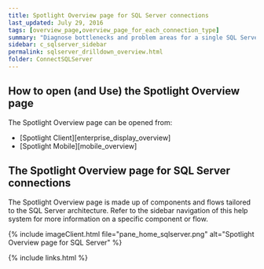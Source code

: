 ```yaml
---
title: Spotlight Overview page for SQL Server connections
last_updated: July 29, 2016
tags: [overview_page,overview_page_for_each_connection_type]
summary: "Diagnose bottlenecks and problem areas for a single SQL Server connection."
sidebar: c_sqlserver_sidebar
permalink: sqlserver_drilldown_overview.html
folder: ConnectSQLServer
---
```



## How to open (and Use) the Spotlight Overview page
The Spotlight Overview page can be opened from:
* [Spotlight Client][enterprise_display_overview]
* [Spotlight Mobile][mobile_overview]

## The Spotlight Overview page for SQL Server connections
The Spotlight Overview page is made up of components and flows tailored to the SQL Server architecture. Refer to the sidebar navigation of this help system for more information on a specific component or flow.

{% include imageClient.html file="pane_home_sqlserver.png" alt="Spotlight Overview page for SQL Server" %}


{% include links.html %}
